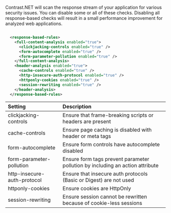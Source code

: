 <!--
title: "Level 2 Rules - Response-Based Rules"
description: "Information on .NET Response-Based Rules"
-->

Contrast.NET will scan the response stream of your application for various security issues.  You can disable some or all of these checks.  Disabling all response-based checks will result in a small performance improvement for analyzed web applications.

```xml

  <response-based-rules>
    <full-content-analysis enabled="true">
      <clickjacking-controls enabled="true" />
      <form-autocomplete enabled="true" />
      <form-parameter-pollution enabled="true" />
    </full-content-analysis>
    <header-analysis enabled="true">
      <cache-controls enabled="true" />
      <http-insecure-auth-protocol enabled="true" />
      <httponly-cookies enabled="true" />
      <session-rewriting enabled="true" />
    </header-analysis>
  </response-based-rules>


```


Setting | Description
:------ |:-----------
clickjacking-controls | Ensure that frame-breaking scripts or headers are present
cache-controls | Ensure page caching is disabled with header or meta tags
form-autocomplete | Ensure form controls have autocomplete disabled
form-parameter-pollution | Ensure form tags prevent parameter pollution by including an action attribute
http-insecure-auth-protocol | Ensure that insecure auth protocols (Basic or Digest) are not used
httponly-cookies | Ensure cookies are HttpOnly
session-rewriting | Ensure session cannot be rewritten because of cookie-less sessions
